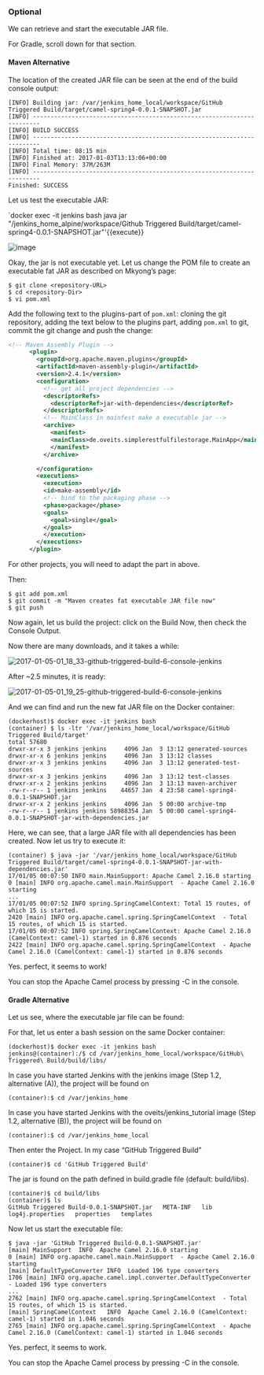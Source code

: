### Optional

We can retrieve and start the executable JAR file.

For Gradle, scroll down for that section.

#### Maven Alternative

The location of the created JAR file can be seen at the end of the build console output:

```console
[INFO] Building jar: /var/jenkins_home_local/workspace/GitHub Triggered Build/target/camel-spring4-0.0.1-SNAPSHOT.jar
[INFO] ------------------------------------------------------------------------
[INFO] BUILD SUCCESS
[INFO] ------------------------------------------------------------------------
[INFO] Total time: 08:15 min
[INFO] Finished at: 2017-01-03T13:13:06+00:00
[INFO] Final Memory: 37M/263M
[INFO] ------------------------------------------------------------------------
Finished: SUCCESS
```

Let us test the executable JAR:

`docker exec -it jenkins bash
java jar "/jenkins_home_alpine/workspace/Github Triggered Build/target/camel-spring4-0.0.1-SNAPSHOT.jar"'{{execute}}

![image](https://user-images.githubusercontent.com/558905/38008731-4100dd88-321e-11e8-8559-8cb42c6b4fb4.png)

Okay, the jar is not executable yet. Let us change the POM file to create an executable fat JAR as described on Mkyong’s page:

```
$ git clone <repository-URL>
$ cd <repository-Dir>
$ vi pom.xml
```

Add the following text to the plugins-part of `pom.xml`: cloning the git repository, adding the text below to the plugins part, adding `pom.xml` to git, commit the git change and push the change:

```xml
<!-- Maven Assembly Plugin -->
      <plugin>
        <groupId>org.apache.maven.plugins</groupId>
        <artifactId>maven-assembly-plugin</artifactId>
        <version>2.4.1</version>
        <configuration>
          <!-- get all project dependencies -->
          <descriptorRefs>
            <descriptorRef>jar-with-dependencies</descriptorRef>
          </descriptorRefs>
          <!-- MainClass in mainfest make a executable jar -->
          <archive>
            <manifest>
            <mainClass>de.oveits.simplerestfulfilestorage.MainApp</mainClass>
            </manifest>
          </archive>

        </configuration>
        <executions>
          <execution>
          <id>make-assembly</id>
          <!-- bind to the packaging phase -->
          <phase>package</phase>
          <goals>
            <goal>single</goal>
          </goals>
          </execution>
        </executions>
      </plugin>
```

For other projects, you will need to adapt the part in <mainClass> above.

Then:

```
$ git add pom.xml
$ git commit -m "Maven creates fat executable JAR file now"
$ git push
```

Now again, let us build the project: click on the Build Now, then check the Console Output.

Now there are many downloads, and it takes a while:

![2017-01-05-01_18_33-github-triggered-build-6-console-jenkins](https://user-images.githubusercontent.com/558905/37997327-7f279088-31e8-11e8-9d8c-fdeb24124d3f.png)

After ~2.5 minutes, it is ready:

![2017-01-05-01_19_25-github-triggered-build-6-console-jenkins](https://user-images.githubusercontent.com/558905/37997308-7e2ca2d6-31e8-11e8-81cc-d30f146571f7.png)

And we can find and run the new fat JAR file on the Docker container:

```
(dockerhost)$ docker exec -it jenkins bash
(container) $ ls -ltr '/var/jenkins_home_local/workspace/GitHub Triggered Build/target'
total 57680
drwxr-xr-x 3 jenkins jenkins     4096 Jan  3 13:12 generated-sources
drwxr-xr-x 6 jenkins jenkins     4096 Jan  3 13:12 classes
drwxr-xr-x 3 jenkins jenkins     4096 Jan  3 13:12 generated-test-sources
drwxr-xr-x 3 jenkins jenkins     4096 Jan  3 13:12 test-classes
drwxr-xr-x 2 jenkins jenkins     4096 Jan  3 13:13 maven-archiver
-rw-r--r-- 1 jenkins jenkins    44657 Jan  4 23:58 camel-spring4-0.0.1-SNAPSHOT.jar
drwxr-xr-x 2 jenkins jenkins     4096 Jan  5 00:00 archive-tmp
-rw-r--r-- 1 jenkins jenkins 58988354 Jan  5 00:00 camel-spring4-0.0.1-SNAPSHOT-jar-with-dependencies.jar
```

Here, we can see, that a large JAR file with all dependencies has been created. Now let us try to execute it:

```
(container) $ java -jar '/var/jenkins_home_local/workspace/GitHub Triggered Build/target/camel-spring4-0.0.1-SNAPSHOT-jar-with-dependencies.jar'
17/01/05 00:07:50 INFO main.MainSupport: Apache Camel 2.16.0 starting
0 [main] INFO org.apache.camel.main.MainSupport  - Apache Camel 2.16.0 starting
...
17/01/05 00:07:52 INFO spring.SpringCamelContext: Total 15 routes, of which 15 is started.
2420 [main] INFO org.apache.camel.spring.SpringCamelContext  - Total 15 routes, of which 15 is started.
17/01/05 00:07:52 INFO spring.SpringCamelContext: Apache Camel 2.16.0 (CamelContext: camel-1) started in 0.876 seconds
2422 [main] INFO org.apache.camel.spring.SpringCamelContext  - Apache Camel 2.16.0 (CamelContext: camel-1) started in 0.876 seconds
```

Yes. perfect, it seems to work!

You can stop the Apache Camel process by pressing <CTRL>-C in the console.


#### Gradle Alternative

Let us see, where the executable jar file can be found:

For that, let us enter a bash session on the same Docker container:

```
(dockerhost)$ docker exec -it jenkins bash
jenkins@(container):/$ cd /var/jenkins_home_local/workspace/GitHub\ Triggered\ Build/build/libs/
```

In case you have started Jenkins with the jenkins image (Step 1.2, alternative (A)), the project will be found on

```
(container):$ cd /var/jenkins_home
```

In case you have started Jenkins with the oveits/jenkins_tutorial image (Step 1.2, alternative (B)), the project will be found on

```
(container):$ cd /var/jenkins_home_local
```

Then enter the Project. In my case “GitHub Triggered Build”

```
(container)$ cd 'GitHub Triggered Build'
```

The jar is found on the path defined in build.gradle file (default: build/libs).

```
(container)$ cd build/libs
(container)$ ls
GitHub Triggered Build-0.0.1-SNAPSHOT.jar   META-INF   lib   log4j.properties   properties   templates
```

Now let us start the executable file:

```
$ java -jar 'GitHub Triggered Build-0.0.1-SNAPSHOT.jar'
[main] MainSupport  INFO  Apache Camel 2.16.0 starting
0 [main] INFO org.apache.camel.main.MainSupport  - Apache Camel 2.16.0 starting
[main] DefaultTypeConverter INFO  Loaded 196 type converters
1706 [main] INFO org.apache.camel.impl.converter.DefaultTypeConverter  - Loaded 196 type converters
...
2762 [main] INFO org.apache.camel.spring.SpringCamelContext  - Total 15 routes, of which 15 is started.
[main] SpringCamelContext   INFO  Apache Camel 2.16.0 (CamelContext: camel-1) started in 1.046 seconds
2765 [main] INFO org.apache.camel.spring.SpringCamelContext  - Apache Camel 2.16.0 (CamelContext: camel-1) started in 1.046 seconds
```

Yes. perfect, it seems to work.

You can stop the Apache Camel process by pressing <CTRL>-C in the console.
